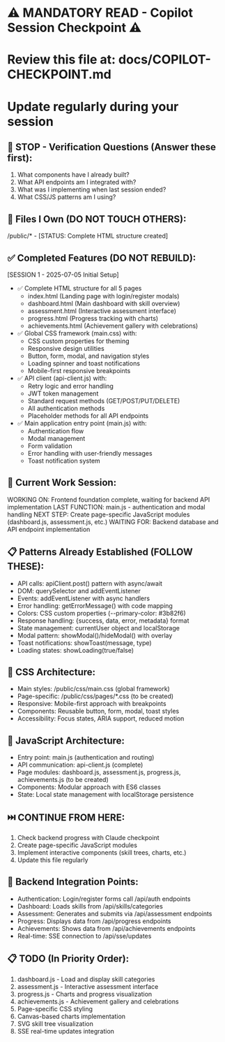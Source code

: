 # ⚠️ MANDATORY READ - Copilot Session Checkpoint ⚠️
# Review this file at: docs/COPILOT-CHECKPOINT.md
# Update regularly during your session

## 🛑 STOP - Verification Questions (Answer these first):
1. What components have I already built?
2. What API endpoints am I integrated with?
3. What was I implementing when last session ended?
4. What CSS/JS patterns am I using?

## 📁 Files I Own (DO NOT TOUCH OTHERS):
/public/* - [STATUS: Complete HTML structure created]

## ✅ Completed Features (DO NOT REBUILD):
[SESSION 1 - 2025-07-05 Initial Setup]
- ✅ Complete HTML structure for all 5 pages
  - index.html (Landing page with login/register modals)
  - dashboard.html (Main dashboard with skill overview)
  - assessment.html (Interactive assessment interface)
  - progress.html (Progress tracking with charts)
  - achievements.html (Achievement gallery with celebrations)
- ✅ Global CSS framework (main.css) with:
  - CSS custom properties for theming
  - Responsive design utilities
  - Button, form, modal, and navigation styles
  - Loading spinner and toast notifications
  - Mobile-first responsive breakpoints
- ✅ API client (api-client.js) with:
  - Retry logic and error handling
  - JWT token management
  - Standard request methods (GET/POST/PUT/DELETE)
  - All authentication methods
  - Placeholder methods for all API endpoints
- ✅ Main application entry point (main.js) with:
  - Authentication flow
  - Modal management
  - Form validation
  - Error handling with user-friendly messages
  - Toast notification system

## 🚧 Current Work Session:
WORKING ON: Frontend foundation complete, waiting for backend API implementation
LAST FUNCTION: main.js - authentication and modal handling
NEXT STEP: Create page-specific JavaScript modules (dashboard.js, assessment.js, etc.)
WAITING FOR: Backend database and API endpoint implementation

## 📋 Patterns Already Established (FOLLOW THESE):
- API calls: apiClient.post() pattern with async/await
- DOM: querySelector and addEventListener
- Events: addEventListener with async handlers
- Error handling: getErrorMessage() with code mapping
- Colors: CSS custom properties (--primary-color: #3b82f6)
- Response handling: {success, data, error, metadata} format
- State management: currentUser object and localStorage
- Modal pattern: showModal()/hideModal() with overlay
- Toast notifications: showToast(message, type)
- Loading states: showLoading(true/false)

## 🎨 CSS Architecture:
- Main styles: /public/css/main.css (global framework)
- Page-specific: /public/css/pages/*.css (to be created)
- Responsive: Mobile-first approach with breakpoints
- Components: Reusable button, form, modal, toast styles
- Accessibility: Focus states, ARIA support, reduced motion

## 📱 JavaScript Architecture:
- Entry point: main.js (authentication and routing)
- API communication: api-client.js (complete)
- Page modules: dashboard.js, assessment.js, progress.js, achievements.js (to be created)
- Components: Modular approach with ES6 classes
- State: Local state management with localStorage persistence

## ⏭️ CONTINUE FROM HERE:
1. Check backend progress with Claude checkpoint
2. Create page-specific JavaScript modules
3. Implement interactive components (skill trees, charts, etc.)
4. Update this file regularly

## 🔗 Backend Integration Points:
- Authentication: Login/register forms call /api/auth endpoints
- Dashboard: Loads skills from /api/skills/categories
- Assessment: Generates and submits via /api/assessment endpoints
- Progress: Displays data from /api/progress endpoints
- Achievements: Shows data from /api/achievements endpoints
- Real-time: SSE connection to /api/sse/updates

## 📋 TODO (In Priority Order):
1. dashboard.js - Load and display skill categories
2. assessment.js - Interactive assessment interface
3. progress.js - Charts and progress visualization
4. achievements.js - Achievement gallery and celebrations
5. Page-specific CSS styling
6. Canvas-based charts implementation
7. SVG skill tree visualization
8. SSE real-time updates integration